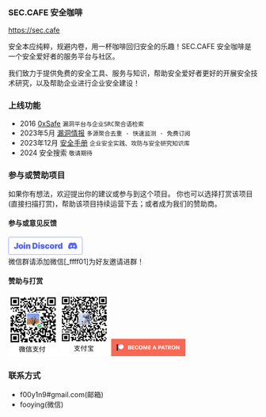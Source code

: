 
### SEC.CAFE 安全咖啡
https://sec.cafe

安全本应纯粹，规避内卷，用一杯咖啡回归安全的乐趣！SEC.CAFE 安全咖啡是一个安全爱好者的服务平台与社区。

我们致力于提供免费的安全工具、服务与知识，帮助安全爱好者更好的开展安全技术研究，以及帮助企业进行企业安全建设！

### 上线功能
 - 2016 [0xSafe](https://0xsafe.org/) `漏洞平台与企业SRC聚合语检索` 
 - 2023年5月 [漏洞情报](https://sec.cafe) `多源聚合去重 · 快速监测 · 免费订阅`
 - 2023年12月 [安全手册](https://sec.cafe/handbook/) `企业安全实践、攻防与安全研究知识库`
 - 2024 安全搜索 `敬请期待`

### 参与或赞助项目

如果你有想法，欢迎提出你的建议或参与到这个项目。
你也可以选择打赏该项目(直接扫描打赏)，帮助该项目持续运营下去；或者成为我们的赞助商。

#### 参与或意见反馈

<span align="left">
  <a href="https://discord.gg/WXSvykbYDb"><img src="/assets/joindiscord.png" width="150" alt="Join Discord"></a></br>
  微信群请添加微信[_ffff01]为好友邀请进群！
</span>

#### 赞助与打赏
<span align="left">
  <img src="/assets/wechatpay.jpg" width="100" alt="微信打赏">
  <img src="/assets/alipay.jpg" width="100" alt="支付宝打赏">
</span>
<span align="left">
  <a href="patreon.com/user?u=93897763"><img src="/assets/patreon.png" alt="Patreon" width="150" /></a>
</span>

### 联系方式
- f00y1n9#gmail.com(邮箱)
- fooying(微信)
